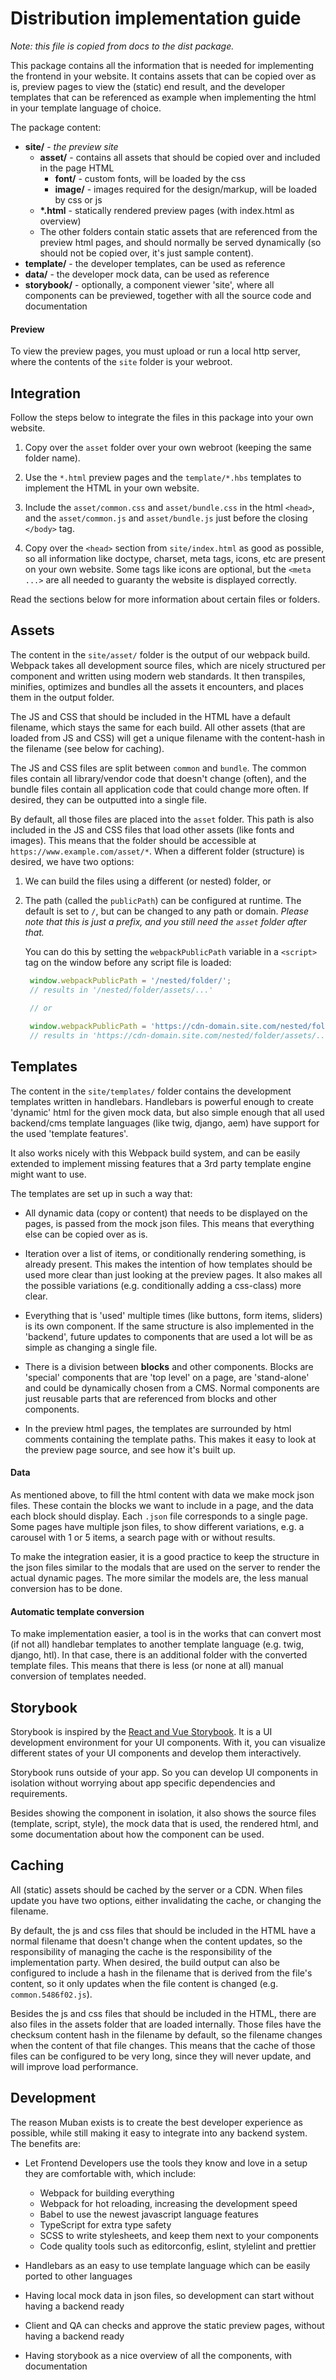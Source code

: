 # Distribution implementation guide

_Note: this file is copied from docs to the dist package._

This package contains all the information that is needed for implementing the frontend in
your website. It contains assets that can be copied over as is, preview pages to view the
(static) end result, and the developer templates that can be referenced as example when
implementing the html in your template language of choice.

The package content:

* **site/** - _the preview site_
  * **asset/** - contains all assets that should be copied over and included in the page HTML
    * **font/** - custom fonts, will be loaded by the css
    * **image/** - images required for the design/markup, will be loaded by css or js
  * **\*.html** - statically rendered preview pages (with index.html as overview)
  * The other folders contain static assets that are referenced from the preview html pages, and
    should normally be served dynamically (so should not be copied over, it's just sample content).
* **template/** - the developer templates, can be used as reference
* **data/** - the developer mock data, can be used as reference
* **storybook/** - optionally, a component viewer 'site', where all components can be previewed,
  together with all the source code and documentation

#### Preview

To view the preview pages, you must upload or run a local http server, where the contents of the
`site` folder is your webroot.

## Integration

Follow the steps below to integrate the files in this package into your own website.

1. Copy over the `asset` folder over your own webroot (keeping the same folder name).

2. Use the `*.html` preview pages and the `template/*.hbs` templates to implement the HTML in your
   own website.
3. Include the `asset/common.css` and `asset/bundle.css` in the html `<head>`, and the
   `asset/common.js` and `asset/bundle.js` just before the closing `</body>` tag.
4. Copy over the `<head>` section from `site/index.html` as good as possible, so all information
   like doctype, charset, meta tags, icons, etc are present on your own website. Some tags like
   icons are optional, but the `<meta ...>` are all needed to guaranty the website is displayed
   correctly.

Read the sections below for more information about certain files or folders.

## Assets

The content in the `site/asset/` folder is the output of our webpack build. Webpack takes all
development source files, which are nicely structured per component and written using modern web
standards. It then transpiles, minifies, optimizes and bundles all the assets it encounters,
and places them in the output folder.

The JS and CSS that should be included in the HTML have a default filename, which stays the same
for each build. All other assets (that are loaded from JS and CSS) will get a unique filename with
the content-hash in the filename (see below for caching).

The JS and CSS files are split between `common` and `bundle`. The common files contain all
library/vendor code that doesn't change (often), and the bundle files contain all application
code that could change more often. If desired, they can be outputted into a single file.

By default, all those files are placed into the `asset` folder. This path is also included in the
JS and CSS files that load other assets (like fonts and images). This means that the folder should
be accessible at `https://www.example.com/asset/*`. When a different folder (structure) is desired,
we have two options:

1. We can build the files using a different (or nested) folder, or

2. The path (called the `publicPath`) can be configured at runtime. The default is set to `/`, but
   can be changed to any path or domain. _Please note that this is just a prefix, and you still
   need the `asset` folder after that._

   You can do this by setting the `webpackPublicPath` variable in a `<script>` tag on the window
   before any script file is loaded:

   ```js
    window.webpackPublicPath = '/nested/folder/';
    // results in '/nested/folder/assets/...'

    // or
    
    window.webpackPublicPath = 'https://cdn-domain.site.com/nested/folder/';
    // results in 'https://cdn-domain.site.com/nested/folder/assets/...'
   ```

## Templates

The content in the `site/templates/` folder contains the development templates written in
handlebars. Handlebars is powerful enough to create 'dynamic' html for the given mock data, but
also simple enough that all used backend/cms template languages (like twig, django, aem) have
support for the used 'template features'.

It also works nicely with this Webpack build system, and can be easily extended to implement
missing features that a 3rd party template engine might want to use.

The templates are set up in such a way that:

* All dynamic data (copy or content) that needs to be displayed on the pages, is passed from the
  mock json files. This means that everything else can be copied over as is.

* Iteration over a list of items, or conditionally rendering something, is already present. This
  makes the intention of how templates should be used more clear than just looking at the preview
  pages. It also makes all the possible variations (e.g. conditionally adding a css-class) more
  clear.

* Everything that is 'used' multiple times (like buttons, form items, sliders) is its own component.
  If the same structure is also implemented in the 'backend', future updates to components that
  are used a lot will be as simple as changing a single file.
  
* There is a division between **blocks** and other components. Blocks are 'special' components that
  are 'top level' on a page, are 'stand-alone' and could be dynamically chosen from a CMS.
  Normal components are just reusable parts that are referenced from blocks and other components.

* In the preview html pages, the templates are surrounded by html comments containing the template
  paths. This makes it easy to look at the preview page source, and see how it's built up.

#### Data

As mentioned above, to fill the html content with data we make mock json files. These contain
the blocks we want to include in a page, and the data each block should display. Each `.json` file
corresponds to a single page. Some pages have multiple json files, to show different variations,
e.g. a carousel with 1 or 5 items, a search page with or without results.

To make the integration easier, it is a good practice to keep the structure in the json files
similar to the modals that are used on the server to render the actual dynamic pages. The more
similar the models are, the less manual conversion has to be done.
  

#### Automatic template conversion

To make implementation easier, a tool is in the works that can convert most (if not all) handlebar
templates to another template language (e.g. twig, django, htl). In that case, there is an
additional folder with the converted template files. This means that there is less (or none at all)
manual conversion of templates needed.

## Storybook

Storybook is inspired by the [React and Vue Storybook](https://storybook.js.org/). It is a UI
development environment for your UI components. With it, you can visualize different states of your
UI components and develop them interactively.
                                                                                   
Storybook runs outside of your app. So you can develop UI components in isolation without worrying
about app specific dependencies and requirements.

Besides showing the component in isolation, it also shows the source files
(template, script, style), the mock data that is used, the rendered html, and some documentation
about how the component can be used.
                                                                                   
## Caching

All (static) assets should be cached by the server or a CDN. When files update you have two options,
either invalidating the cache, or changing the filename.

By default, the js and css files that should be included in the HTML have a normal filename that
doesn't change when the content updates, so the responsibility of managing the cache is the
responsibility of the implementation party. When desired, the build output can also be configured
to include a hash in the filename that is derived from the file's content, so it only updates
when the file content is changed (e.g. `common.5486f02.js`).

Besides the js and css files that should be included in the HTML, there are also files in the assets
folder that are loaded internally. Those files have the checksum content hash in the filename by
default, so the filename changes when the content of that file changes. This means that the cache
of those files can be configured to be very long, since they will never update, and will improve
load performance.

## Development

The reason Muban exists is to create the best developer experience as possible, while still making
it easy to integrate into any backend system. The benefits are:

* Let Frontend Developers use the tools they know and love in a setup they are comfortable with,
  which include:
  * Webpack for building everything
  * Webpack for hot reloading, increasing the development speed
  * Babel to use the newest javascript language features
  * TypeScript for extra type safety
  * SCSS to write stylesheets, and keep them next to your components
  * Code quality tools such as editorconfig, eslint, stylelint and prettier
  
* Handlebars as an easy to use template language which can be easily ported to other languages
* Having local mock data in json files, so development can start without having a backend ready
* Client and QA can checks and approve the static preview pages, without having a backend ready
* Having storybook as a nice overview of all the components, with documentation
